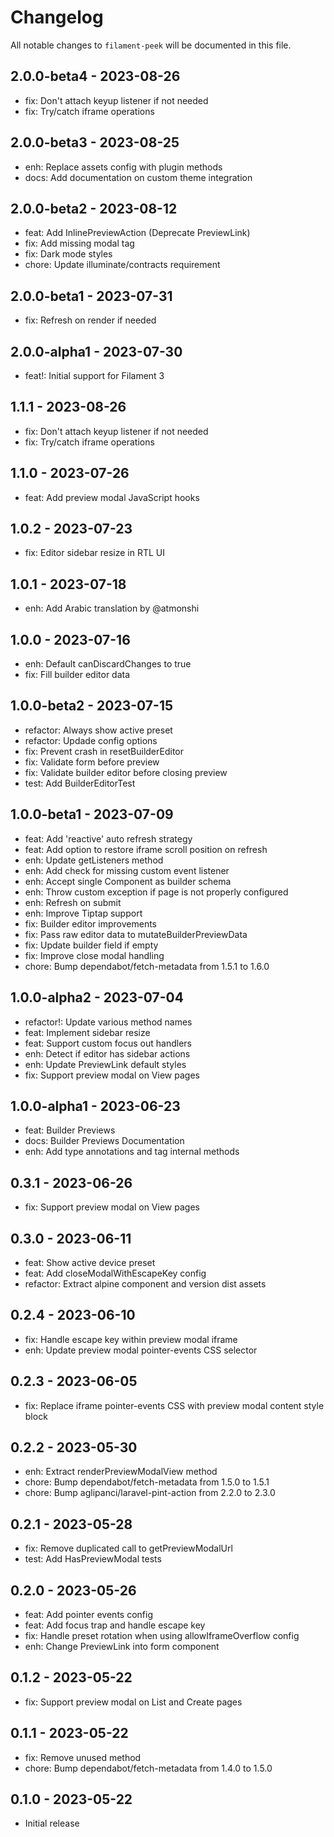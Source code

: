 # Changelog

All notable changes to `filament-peek` will be documented in this file.


## 2.0.0-beta4 - 2023-08-26

* fix: Don't attach keyup listener if not needed
* fix: Try/catch iframe operations


## 2.0.0-beta3 - 2023-08-25

* enh: Replace assets config with plugin methods
* docs: Add documentation on custom theme integration


## 2.0.0-beta2 - 2023-08-12

* feat: Add InlinePreviewAction (Deprecate PreviewLink)
* fix: Add missing modal tag
* fix: Dark mode styles
* chore: Update illuminate/contracts requirement


## 2.0.0-beta1 - 2023-07-31

* fix: Refresh on render if needed


## 2.0.0-alpha1 - 2023-07-30

* feat!: Initial support for Filament 3


## 1.1.1 - 2023-08-26

* fix: Don't attach keyup listener if not needed
* fix: Try/catch iframe operations


## 1.1.0 - 2023-07-26

* feat: Add preview modal JavaScript hooks


## 1.0.2 - 2023-07-23

* fix: Editor sidebar resize in RTL UI


## 1.0.1 - 2023-07-18

* enh: Add Arabic translation by @atmonshi


## 1.0.0 - 2023-07-16

* enh: Default canDiscardChanges to true
* fix: Fill builder editor data


## 1.0.0-beta2 - 2023-07-15

* refactor: Always show active preset
* refactor: Updade config options
* fix: Prevent crash in resetBuilderEditor
* fix: Validate form before preview
* fix: Validate builder editor before closing preview
* test: Add BuilderEditorTest


## 1.0.0-beta1 - 2023-07-09
* feat: Add 'reactive' auto refresh strategy
* feat: Add option to restore iframe scroll position on refresh
* enh: Update getListeners method
* enh: Add check for missing custom event listener
* enh: Accept single Component as builder schema
* enh: Throw custom exception if page is not properly configured
* enh: Refresh on submit
* enh: Improve Tiptap support
* fix: Builder editor improvements
* fix: Pass raw editor data to mutateBuilderPreviewData
* fix: Update builder field if empty
* fix: Improve close modal handling
* chore: Bump dependabot/fetch-metadata from 1.5.1 to 1.6.0


## 1.0.0-alpha2 - 2023-07-04

* refactor!: Update various method names
* feat: Implement sidebar resize
* feat: Support custom focus out handlers
* enh: Detect if editor has sidebar actions
* enh: Update PreviewLink default styles
* fix: Support preview modal on View pages


## 1.0.0-alpha1 - 2023-06-23

* feat: Builder Previews
* docs: Builder Previews Documentation
* enh: Add type annotations and tag internal methods


## 0.3.1 - 2023-06-26

* fix: Support preview modal on View pages


## 0.3.0 - 2023-06-11

* feat: Show active device preset
* feat: Add closeModalWithEscapeKey config
* refactor: Extract alpine component and version dist assets


## 0.2.4 - 2023-06-10

* fix: Handle escape key within preview modal iframe
* enh: Update preview modal pointer-events CSS selector


## 0.2.3 - 2023-06-05

* fix: Replace iframe pointer-events CSS with preview modal content style block


## 0.2.2 - 2023-05-30

- enh: Extract renderPreviewModalView method
- chore: Bump dependabot/fetch-metadata from 1.5.0 to 1.5.1
- chore: Bump aglipanci/laravel-pint-action from 2.2.0 to 2.3.0


## 0.2.1 - 2023-05-28

- fix: Remove duplicated call to getPreviewModalUrl
- test: Add HasPreviewModal tests


## 0.2.0 - 2023-05-26

- feat: Add pointer events config
- feat: Add focus trap and handle escape key
- fix: Handle preset rotation when using allowIframeOverflow config
- enh: Change PreviewLink into form component


## 0.1.2 - 2023-05-22

- fix: Support preview modal on List and Create pages


## 0.1.1 - 2023-05-22

- fix: Remove unused method
- chore: Bump dependabot/fetch-metadata from 1.4.0 to 1.5.0


## 0.1.0 - 2023-05-22

- Initial release
